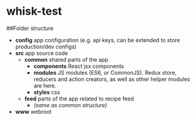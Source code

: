 # whisk-test

##Folder structure

* **config** app configuration (e.g. api keys, can be extended to store production/dev configs)
* **src** app source code
  * **common** shared parts of the app
    * **components** React jsx components
    * **modules** JS modules (ES6, or CommonJS). Redux store, reducers and action creators, as well as other helper modules are here.
    * **styles** css
  * **feed** parts of the app related to recipe feed
    * *(same as common structure)*
* **www** webroot
